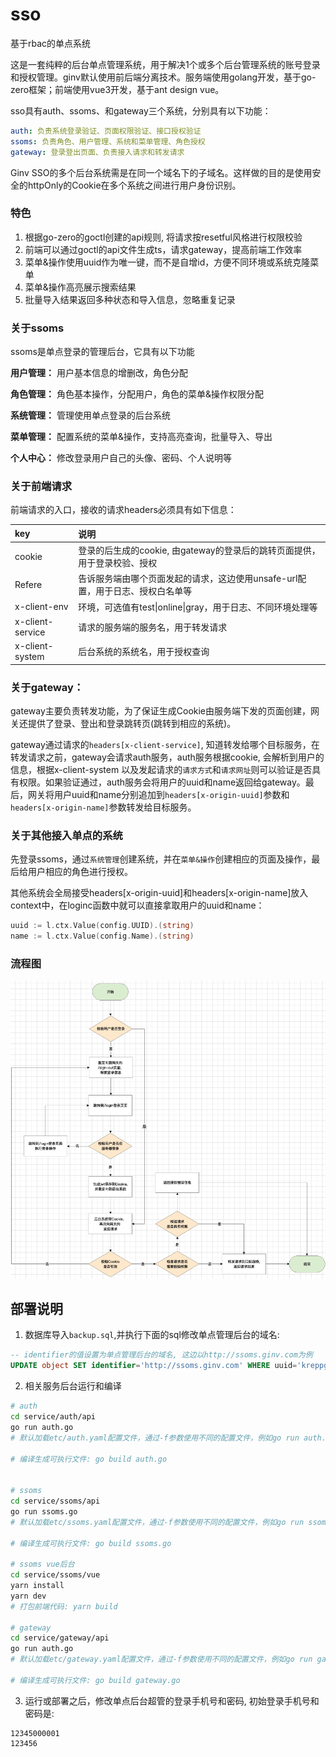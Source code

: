 # sso
基于rbac的单点系统

这是一套纯粹的后台单点管理系统，用于解决1个或多个后台管理系统的账号登录和授权管理。ginv默认使用前后端分离技术。服务端使用golang开发，基于go-zero框架；前端使用vue3开发，基于ant design vue。

sso具有auth、ssoms、和gateway三个系统，分别具有以下功能：
```yaml
auth: 负责系统登录验证、页面权限验证、接口授权验证
ssoms: 负责角色、用户管理、系统和菜单管理、角色授权
gateway: 登录登出页面、负责接入请求和转发请求
```

Ginv SSO的多个后台系统需是在同一个域名下的子域名。这样做的目的是使用安全的httpOnly的Cookie在多个系统之间进行用户身份识别。

### 特色

1. 根据go-zero的goctl创建的api规则, 将请求按resetful风格进行权限校验
2. 前端可以通过goctl的api文件生成ts，请求gateway，提高前端工作效率
3. 菜单&操作使用uuid作为唯一键，而不是自增id，方便不同环境或系统克隆菜单
4. 菜单&操作高亮展示搜索结果
5. 批量导入结果返回多种状态和导入信息，忽略重复记录

### 关于ssoms

ssoms是单点登录的管理后台，它具有以下功能

**用户管理：** 用户基本信息的增删改，角色分配

**角色管理：** 角色基本操作，分配用户，角色的菜单&操作权限分配

**系统管理：** 管理使用单点登录的后台系统

**菜单管理：** 配置系统的菜单&操作，支持高亮查询，批量导入、导出

**个人中心：** 修改登录用户自己的头像、密码、个人说明等



### 关于前端请求
前端请求的入口，接收的请求headers必须具有如下信息：

| key | 说明 |
|:--|:--|
| cookie | 登录的后生成的cookie, 由gateway的登录后的跳转页面提供，用于登录校验、授权 |
| Refere | 告诉服务端由哪个页面发起的请求，这边使用unsafe-url配置，用于日志、授权白名单等 |
| x-client-env | 环境，可选值有test\|online\|gray，用于日志、不同环境处理等 |
| x-client-service | 请求的服务端的服务名，用于转发请求 |
| x-client-system | 后台系统的系统名，用于授权查询 |


### 关于gateway：
gateway主要负责转发功能，为了保证生成Cookie由服务端下发的页面创建，网关还提供了登录、登出和登录跳转页(跳转到相应的系统)。

gateway通过请求的`headers[x-client-service]`, 知道转发给哪个目标服务，在转发请求之前，gateway会请求auth服务，auth服务根据cookie, 会解析到用户的信息，根据x-client-system
以及发起请求的`请求方式`和`请求网址`则可以验证是否具有权限。如果验证通过，auth服务会将用户的uuid和name返回给gateway。最后，网关将用户uuid和name分别追加到`headers[x-origin-uuid]`参数和`headers[x-origin-name]`参数转发给目标服务。

### 关于其他接入单点的系统
先登录ssoms，通过`系统管理`创建系统，并在`菜单&操作`创建相应的页面及操作，最后给用户相应的角色进行授权。

其他系统会全局接受headers[x-origin-uuid]和headers[x-origin-name]放入context中，在loginc函数中就可以直接拿取用户的uuid和name：
```go
uuid := l.ctx.Value(config.UUID).(string)
name := l.ctx.Value(config.Name).(string)
```

### 流程图

![流程图](./flowchart.png)



## 部署说明

1. 数据库导入`backup.sql`,并执行下面的sql修改单点管理后台的域名:
```sql
-- identifier的值设置为单点管理后台的域名, 这边以http://ssoms.ginv.com为例
UPDATE object SET identifier='http://ssoms.ginv.com' WHERE uuid='kreppg8md1sb'
```

2. 相关服务后台运行和编译
```bash
# auth
cd service/auth/api
go run auth.go
# 默认加载etc/auth.yaml配置文件，通过-f参数使用不同的配置文件，例如go run auth.go -f etc/auth.dev.yaml

# 编译生成可执行文件: go build auth.go


# ssoms
cd service/ssoms/api
go run ssoms.go
# 默认加载etc/ssoms.yaml配置文件，通过-f参数使用不同的配置文件，例如go run ssoms.go -f etc/ssoms.dev.yaml

# 编译生成可执行文件: go build ssoms.go

# ssoms vue后台
cd service/ssoms/vue
yarn install
yarn dev
# 打包前端代码: yarn build

# gateway
cd service/gateway/api
go run auth.go
# 默认加载etc/gateway.yaml配置文件，通过-f参数使用不同的配置文件，例如go run gateway.go -f etc/gateway.dev.yaml

# 编译生成可执行文件: go build gateway.go
```

3. 运行或部署之后，修改单点后台超管的登录手机号和密码, 初始登录手机号和密码是:
```
12345000001
123456
```







 
 

